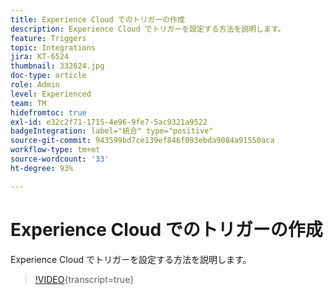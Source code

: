 ```yaml
---
title: Experience Cloud でのトリガーの作成
description: Experience Cloud でトリガーを設定する方法を説明します。
feature: Triggers
topic: Integrations
jira: KT-6524
thumbnail: 332624.jpg
doc-type: article
role: Admin
level: Experienced
team: TM
hidefromtoc: true
exl-id: e32c2f71-1715-4e96-9fe7-5ac9321a9522
badgeIntegration: label="統合" type="positive"
source-git-commit: 943599bd7ce139ef846f093ebda9084a91550aca
workflow-type: tm+mt
source-wordcount: '33'
ht-degree: 93%

---
```


# Experience Cloud でのトリガーの作成

Experience Cloud でトリガーを設定する方法を説明します。

>[!VIDEO](https://video.tv.adobe.com/v/332624?learn=on){transcript=true}
